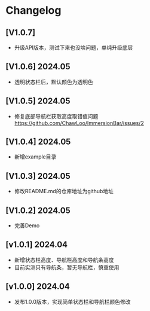 # Changelog

## [V1.0.7]
- 升级API版本，测试下来也没啥问题，单纯升级底层

## [V1.0.6] 2024.05
- 透明状态栏后，默认颜色为透明色

## [V1.0.5] 2024.05
- 修复底部导航栏获取高度取错值问题 https://github.com/ChawLoo/ImmersionBar/issues/2

## [V1.0.4] 2024.05
- 新增example目录

## [V1.0.3] 2024.05
- 修改README.md的仓库地址为github地址

## [V1.0.2] 2024.05

- 完善Demo

## [v1.0.1] 2024.04

- 新增状态栏高度、导航栏高度和导航条高度
- 目前实测只有导航条，暂无导航栏，慎重使用

## [v1.0.0] 2024.04

- 发布1.0.0版本，实现简单状态栏和导航栏颜色修改
